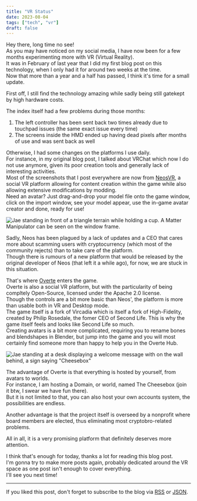 ```yaml
---
title: "VR Status"
date: 2023-08-04
tags: ["tech", "vr"]
draft: false
---
```


Hey there, long time no see!  
As you may have noticed on my social media, I have now been for a few months experimenting more with VR (Virtual Reality).  
It was in February of last year that I did my first blog post on this technology, when I only had it for around two weeks at the time.  
Now that more than a year and a half has passed, I think it's time for a small update.

First off, I still find the technology amazing while sadly being still gatekept by high hardware costs.

The index itself had a few problems during those months:

1. The left controller has been sent back two times already due to touchpad issues (the same exact issue every time)
2. The screens inside the HMD ended up having dead pixels after months of use and was sent back as well

Otherwise, I had some changes on the platforms I use daily.  
For instance, in my original blog post, I talked about VRChat which now I do not use anymore, given its poor creation tools and generally lack of interesting activities.  
Most of the screenshots that I post everywhere are now from [NeosVR](https://neos.com), a social VR platform allowing for content creation within the game while also allowing extensive modifications by modding.  
Need an avatar? Just drag-and-drop your model file onto the game window, click on the import window, see your model appear, use the in-game avatar creator and done, ready for use!

![Jae standing in front of a triangle terrain while holding a cup. A Matter Manipulator can be seen on the window frame.](https://sharex.777.tf/ShareX/2023/08/2023-08-02%2001.58.20.jpg)

Sadly, Neos has been plagued by a lack of updates and a CEO that cares more about scamming users with cryptocurrency (which most of the community rejects) than to take care of the platform.  
Though there is rumours of a new platform that would be released by the original developer of Neos (that left it a while ago), for now, we are stuck in this situation.

That's where [Overte](https://overte.org) enters the game.  
Overte is also a social VR platform, but with the particularity of being compltely Open-Source, licensed under the Apache 2.0 license.  
Though the controls are a bit more basic than Neos', the platform is more than usable both in VR and Desktop mode.  
The game itself is a fork of Vircadia which is itself a fork of High-Fidelity, created by Philip Rosedale, the fomer CEO of Second Life. This is why the game itself feels and looks like Second Life so much.  
Creating avatars is a bit more complicated, requiring you to rename bones and blendshapes in Blender, but jump into the game and you will most certainly find someone more than happy to help you in the Overte Hub.

![Jae standing at a desk displaying a welcome message with on the wall behind, a sign saying "Cheesebox"](https://sharex.777.tf/ShareX/2023/08/overte-snap-by-j4-on-2023-07-31_23-30-55.png)

The advantage of Overte is that everything is hosted by yourself, from avatars to worlds.  
For instance, I am hosting a Domain, or world, named The Cheesebox (join it btw, I swear we have fun there).  
But it is not limited to that, you can also host your own accounts system, the possibilities are endless.

Another advantage is that the project itself is overseed by a nonprofit where board members are elected, thus eliminating most cryptobro-related problems.

All in all, it is a very promising platform that definitely deserves more attention.

I think that's enough for today, thanks a lot for reading this blog post.  
I'm gonna try to make more posts again, probably dedicated around the VR space as one post isn't enough to cover everything.  
I'll see you next time!

---

If you liked this post, don't forget to subscribe to the blog via [RSS](/blog/index.xml) or [JSON](/blog/index.json).

